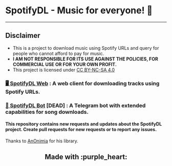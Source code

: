 # SpotifyDL - Music for everyone! :tada:
---
## Disclaimer

- This is a project to download music using Spotify URLs and query for people who cannot afford to pay for music.
- <b>I AM NOT RESPONSIBLE FOR ITS USE AGAINST THE POLICIES, FOR COMMERCIAL USE OR FOR YOUR OWN PROFIT.</b>
- This project is licensed under <a href='https://creativecommons.org/licenses/by-nc-sa/4.0/'>CC BY-NC-SA 4.0</a>

### <a href = 'https://spotifydlweb.vercel.app/' target = '_blank'>:desktop_computer: SpotifyDL Web</a> : A web client for downloading tracks using Spotify URLs.<br>
### <a href = 'https://t.me/spotifydl_mp3_bot/' target = '_blank'>:robot: SpotifyDL Bot</a> [DEAD] : A Telegram bot with extended capabilities for song downloads.<br>

#### This repository contains new requests and updates about the SpotifyDL project. Create pull requests for new requests or to report any issues.
Thanks to <a href='https://github.com/An0nimia/'>AnOnimia</a> for his library.
<h2 align = 'center'>Made with :purple_heart:</h2>
